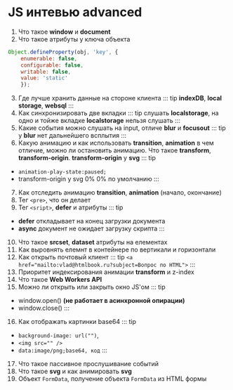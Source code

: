 # JS интевью advanced 
1. Что такое **window** и **document**
2. Что такое атрибуты у ключа объекта
```javascript
Object.defineProperty(obj, 'key', {
    enumerable: false,
    configurable: false,
    writable: false,
    value: 'static'
    });
```
3. Где лучше хранить данные на стороне клиента 
::: tip
**indexDB**, **local storage**, **websql**
:::
4. Как синхронизировать две вкладки
::: tip
слушать **localstorage**, 
на одно и тойже вкладке **localstorage** нельзя слушать
:::
5. Какие события можно слушать на input, отличе **blur** и **focusout**
::: tip
у **blur** нет дальнейшего всплытия
:::
6. Какую анимацию и как использовать  **transition**, **animation** в чем отличие, можно ли остановить анимацию. 
Что такое **transform**, **transform-origin**. **transform-origin** у **svg**
::: tip
* `animation-play-state:paused;`
* transform-origin у svg 0% 0% по умолчанию
:::
7. Как отследить анимацию **transition**, **animation** (начало, окончание)
8. Тег `<pre>`, что он делает
9. Тег `<sript>`, **defer** и атрибуты 
::: tip
* **defer** откладывает на конец загрузки документа
* **async** документ не ожидает загрузку скрипта
:::
10. Что такое **srcset**, **dataset** атрибуты на елементах
11. Как выровнять елемнт в контейнере по вертикали и горизонтали
12. Как открыть почтовый клиент 
::: tip
`<a href="mailto:vlad@htmlbook.ru?subject=Вопрос по HTML">`
:::
13. Приоритет индексирования анимации **transform** и z-index
14. Что такое **Web Workers API**
15. Можно ли открыть или закрыть окно JS'ом
 ::: tip
 * window.open() **(не работает в асинхронной опирации)**
 * window.close()
 :::

16. Как отображать картинки base64 
 ::: tip
 * `background-image: url("")`, 
 * `<img src="" />` 
 * `data:image/png;base64, код`
 :::
17. Что такое пассивное прослушивание событий
18. Что такое **svg** и как анимировать **svg**
19. Объект `FormData`, получение объекта `FormData` из HTML формы
